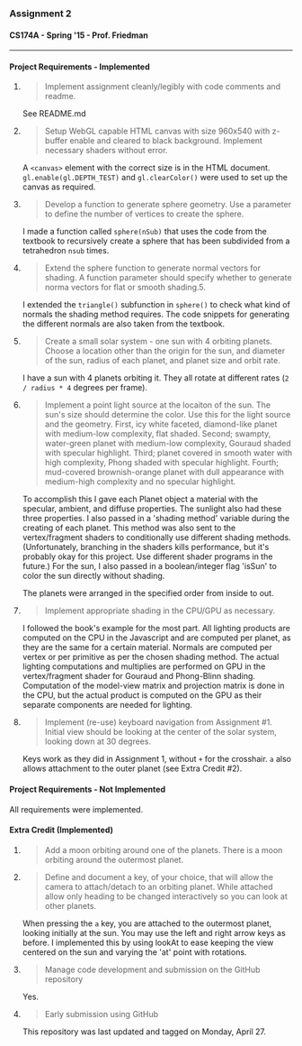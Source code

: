 ### Assignment 2
#### CS174A - Spring '15 - Prof. Friedman
* * * 
#### Project Requirements - Implemented
1. >Implement assignment cleanly/legibly with code comments and readme.

	See README.md
2. >Setup WebGL capable HTML canvas with size 960x540 with z-buffer enable and cleared to black background.
Implement necessary shaders without error.

	A `<canvas>` element with the correct size is in the HTML document. `gl.enable(gl.DEPTH_TEST)` and `gl.clearColor()` were used to set up the canvas as required.

3. >Develop a function to generate sphere geometry. Use a parameter to define the number of vertices to create the sphere.

	I made a function called `sphere(nSub)` that uses the code from the textbook to recursively create a sphere that has been subdivided from a tetrahedron `nsub` times. 

4. >Extend the sphere function to generate normal vectors for shading. A function parameter should specify whether to generate norma vectors for flat or smooth shading.5. 

	I extended the `triangle()` subfunction in `sphere()` to check what kind of normals the shading method requires. The code snippets for generating the different normals are also taken from the textbook.

5. >Create a small solar system - one sun with 4 orbiting planets. Choose a location other than the origin for the sun, and diameter of the sun, radius of each planet, and planet size and orbit rate. 

	I have a sun with 4 planets orbiting it. They all rotate at different rates (`2 / radius * 4` degrees per frame). 

6. >Implement a point light source at the locaiton of the sun. The sun's size should determine the color. Use this for the light source and the geometry. First, icy white faceted, diamond-like planet with medium-low complexity, flat shaded. Second; swampty, water-green planet with medium-low complexity, Gouraud shaded with specular highlight. Third; planet covered in smooth water with high complexity, Phong shaded with specular highlight. Fourth; mud-covered brownish-orange planet with dull appearance with medium-high complexity and no specular highlight.

	To accomplish this I gave each Planet object a material with the specular, ambient, and diffuse properties. The sunlight also had these three properties. I also passed in a 'shading method' variable during the creating of each planet. This method was also sent to the vertex/fragment shaders to conditionally use different shading methods. (Unfortunately, branching in the shaders kills performance, but it's probably okay for this project. Use different shader programs in the future.) For the sun, I also passed in a boolean/integer flag 'isSun' to color the sun directly without shading. 

	The planets were arranged in the specified order from inside to out.

7. >Implement appropriate shading in the CPU/GPU as necessary.

	I followed the book's example for the most part. All lighting products are computed on the CPU in the Javascript and are computed per planet, as they are the same for a certain material. Normals are computed per vertex or per primitive as per the chosen shading method. The actual lighting computations and multiplies are performed on GPU in the vertex/fragment shader for Gouraud and Phong-Blinn shading. Computation of the model-view matrix and projection matrix is done in the CPU, but the actual product is computed on the GPU as their separate components are needed for lighting. 
	
8. >Implement (re-use) keyboard navigation from Assignment #1. Initial view should be looking at the center of the solar system, looking down at 30 degrees.

	Keys work as they did in Assignment 1, without `+` for the crosshair. `a` also allows attachment to the outer planet (see Extra Credit #2).





#### Project Requirements - Not Implemented
All requirements were implemented.

#### Extra Credit (Implemented)
1. >Add a moon orbiting around one of the planets.
	There is a moon orbiting around the outermost planet. 

2. >Define and document a key, of your choice, that will allow the camera to attach/detach to an orbiting planet. While attached allow only heading to be changed interactively so you can look at other planets.

	When pressing the `a` key, you are attached to the outermost planet, looking initially at the sun. You may use the left and right arrow keys as before. I implemented this by using lookAt to ease keeping the view centered on the sun and varying the 'at' point with rotations. 

3. >Manage code development and submission on the GitHub repository

	Yes.

4. >Early submission using GitHub

	This repository was last updated and tagged on Monday, April 27.

